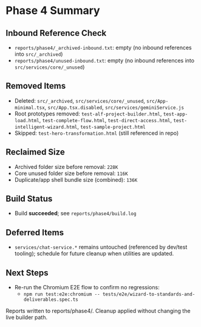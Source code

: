 # Phase 4 Summary

## Inbound Reference Check
- `reports/phase4/_archived-inbound.txt`: empty (no inbound references into `src/_archived`)
- `reports/phase4/unused-inbound.txt`: empty (no inbound references into `src/services/core/_unused`)

## Removed Items
- Deleted: `src/_archived`, `src/services/core/_unused`, `src/App-minimal.tsx`, `src/App.tsx.disabled`, `src/services/geminiService.js`
- Root prototypes removed: `test-alf-project-builder.html`, `test-app-load.html`, `test-complete-flow.html`, `test-direct-access.html`, `test-intelligent-wizard.html`, `test-sample-project.html`
- Skipped: `test-hero-transformation.html` (still referenced in repo)

## Reclaimed Size
- Archived folder size before removal: `228K`
- Core unused folder size before removal: `116K`
- Duplicate/app shell bundle size (combined): `136K`

## Build Status
- Build **succeeded**; see `reports/phase4/build.log`

## Deferred Items
- `services/chat-service.*` remains untouched (referenced by dev/test tooling); schedule for future cleanup when utilities are updated.

## Next Steps
- Re-run the Chromium E2E flow to confirm no regressions:
  - `npm run test:e2e:chromium -- tests/e2e/wizard-to-standards-and-deliverables.spec.ts`

Reports written to reports/phase4/. Cleanup applied without changing the live builder path.
